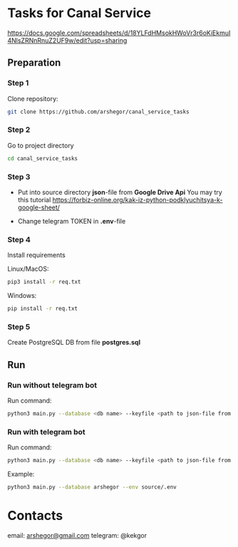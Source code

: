 # Tasks for Canal Service
https://docs.google.com/spreadsheets/d/18YLFdHMsokHWoVr3r6oKiEkmuI4NlsZRNnRnuZ2UF9w/edit?usp=sharing
## Preparation

### Step 1
Clone repository:
```sh
git clone https://github.com/arshegor/canal_service_tasks
```
### Step 2
Go to project directory
```sh
cd canal_service_tasks
```
### Step 3
- Put into source directory **json**-file from **Google Drive Api** 
You may try this tutorial https://forbiz-online.org/kak-iz-python-podklyuchitsya-k-google-sheet/

- Change telegram TOKEN in **.env**-file

### Step 4
Install requirements

Linux/MacOS:
```sh
pip3 install -r req.txt
```
Windows:
```sh
pip install -r req.txt
```
### Step 5 
Create PostgreSQL DB from file **postgres.sql**
## Run
### Run without telegram bot
Run command:
```sh
python3 main.py --database <db name> --keyfile <path to json-file from Google Drive Api> --table <Google Sheet name> --host <DB address(localhost or another ip)> --port <db port> --env <path to .env-file>
```
### Run with telegram bot
Run command:
```sh
python3 main.py --database <db name> --keyfile <path to json-file from Google Drive Api> --table <Google Sheet name> --host <DB address(localhost or another ip)> --port <db port>
```
Example:
```sh
python3 main.py --database arshegor --env source/.env
```

# Contacts
email: arshegor@gmail.com
telegram: @kekgor

